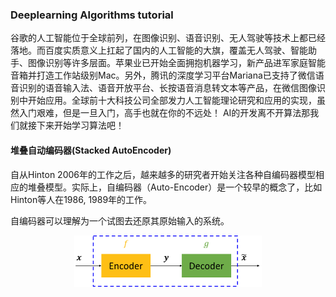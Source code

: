 ### Deeplearning Algorithms tutorial
谷歌的人工智能位于全球前列，在图像识别、语音识别、无人驾驶等技术上都已经落地。而百度实质意义上扛起了国内的人工智能的大旗，覆盖无人驾驶、智能助手、图像识别等许多层面。苹果业已开始全面拥抱机器学习，新产品进军家庭智能音箱并打造工作站级别Mac。另外，腾讯的深度学习平台Mariana已支持了微信语音识别的语音输入法、语音开放平台、长按语音消息转文本等产品，在微信图像识别中开始应用。全球前十大科技公司全部发力人工智能理论研究和应用的实现，虽然入门艰难，但是一旦入门，高手也就在你的不远处！
AI的开发离不开算法那我们就接下来开始学习算法吧！

#### 堆叠自动编码器(Stacked AutoEncoder)

自从Hinton 2006年的工作之后，越来越多的研究者开始关注各种自编码器模型相应的堆叠模型。实际上，自编码器（Auto-Encoder）是一个较早的概念了，比如Hinton等人在1986, 1989年的工作。

自编码器可以理解为一个试图去还原其原始输入的系统。
<p align="center">
<img width="300" align="center" src="../../images/373.jpg" />
</p>
